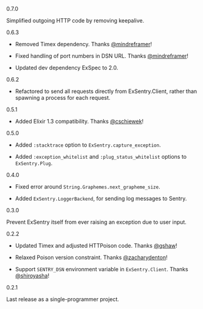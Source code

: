 0.7.0

Simplified outgoing HTTP code by removing keepalive.


0.6.3

* Removed Timex dependency.
  Thanks [@mindreframer](https://github.com/mindreframer)!

* Fixed handling of port numbers in DSN URL.
  Thanks [@mindreframer](https://github.com/mindreframer)!

* Updated dev dependency ExSpec to 2.0.


0.6.2

* Refactored to send all requests directly from ExSentry.Client, rather
  than spawning a process for each request.


0.5.1

* Added Elixir 1.3 compatibility.
  Thanks [@cschiewek](https://github.com/cschiewek)!


0.5.0

* Added `:stacktrace` option to `ExSentry.capture_exception`.

* Added `:exception_whitelist` and `:plug_status_whitelist` options
  to `ExSentry.Plug`.


0.4.0

* Fixed error around `String.Graphemes.next_grapheme_size`.

* Added `ExSentry.LoggerBackend`, for sending log messages to Sentry.


0.3.0

Prevent ExSentry itself from ever raising an exception due to user
input.


0.2.2

* Updated Timex and adjusted HTTPoison code. Thanks
  [@gshaw](https://github.com/gshaw)!

* Relaxed Poison version constraint.
  Thanks [@zacharydenton](https://github.com/zacharydenton)!

* Support `SENTRY_DSN` environment variable in `ExSentry.Client`.
  Thanks [@shiroyasha](https://github.com/shiroyasha)!


0.2.1

Last release as a single-programmer project.

